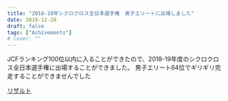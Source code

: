 ```yaml
---
title: "2018-19年シクロクロス全日本選手権　男子エリートに出場しました"
date: 2018-12-20
draft: false
tags: ["Achivements"]
# cover: ""
---
```


JCFランキング100位以内に入ることができたので、2018-19年度のシクロクロス全日本選手権に出場することができました。
男子エリート64位でギリギリ完走することができませんでした

[リザルト](https://data.cyclocross.jp/race/6936)

<div class="iframely-embed"><div class="iframely-responsive" style="height: 140px; padding-bottom: 0;"><a href="https://www.cyclocross.jp/" data-iframely-url="//cdn.iframe.ly/jeqfGBs"></a></div></div>
